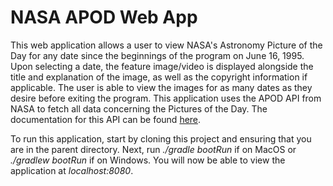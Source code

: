 # NASA APOD Web App
This web application allows a user to view NASA's Astronomy Picture of the Day for any date since the beginnings of the program on June 16, 1995. Upon selecting a date, the feature image/video is displayed
alongside the title and explanation of the image, as well as the copyright information if applicable. The user is able to view the images for as many dates as they desire before exiting the program. This application
uses the APOD API from NASA to fetch all data concerning the Pictures of the Day. The documentation for this API can be found [here](https://github.com/nasa/apod-api).

To run this application, start by cloning this project and ensuring that you are in the parent directory. Next, run *./gradle bootRun* if on MacOS or *./gradlew bootRun* if on Windows. You will now be able to view 
the application at *localhost:8080*.
